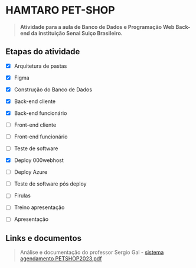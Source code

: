# HAMTARO PET-SHOP

> #### Atividade para  a aula de Banco de Dados e Programação Web Back-end da instituição Senai Suiço Brasileiro. 


## Etapas do atividade 

- [x] Arquitetura de pastas
- [x] Figma
- [x] Construção do Banco de Dados
- [x] Back-end cliente 
- [x] Back-end funcionário
- [ ] Front-end cliente 
- [ ] Front-end funcionário 
- [ ] Teste de software
- [x] Deploy 000webhost
- [ ] Deploy Azure
- [ ] Teste de software pós deploy
- [ ] Firulas 
- [ ] Treino apresentação 
- [ ] Apresentação 


## Links e documentos

>  Análise e documentação do professor Sergio Gal - [sistema agendamento PETSHOP2023.pdf](https://github.com/michaelsalmeida/Pet-Shop/files/11353732/sistema.agendamento.PETSHOP2023.pdf)






